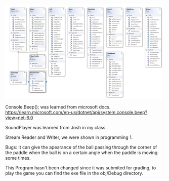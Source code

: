 ![Alt text](Picture1.png "Nigel Pong")

Console.Beep(); was learned from microsoft docs.
https://learn.microsoft.com/en-us/dotnet/api/system.console.beep?view=net-6.0

SoundPlayer was learned from Josh in my class.

Stream Reader and Writer, we were shown in programming 1.

Bugs:
It can give the apearance of the ball passing through the corner of the paddle when the ball is on a certain angle when the paddle is moving some times.


This Program hasn't been changed since it was submited for grading, to play the game you can find the exe file in the obj/Debug directory.